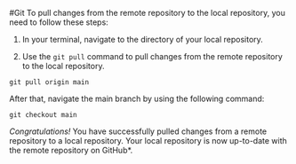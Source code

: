 #Git 
To pull changes from the remote repository to the local repository, you need to follow these steps:

1. In your terminal, navigate to the directory of your local repository.
    
2. Use the `git pull` command to pull changes from the remote repository to the local repository.
```
git pull origin main
```
After that, navigate the main branch by using the following command:
```
git checkout main
```
_Congratulations!_ You have successfully pulled changes from a remote repository to a local repository. Your local repository is now up-to-date with the remote repository on GitHub*.